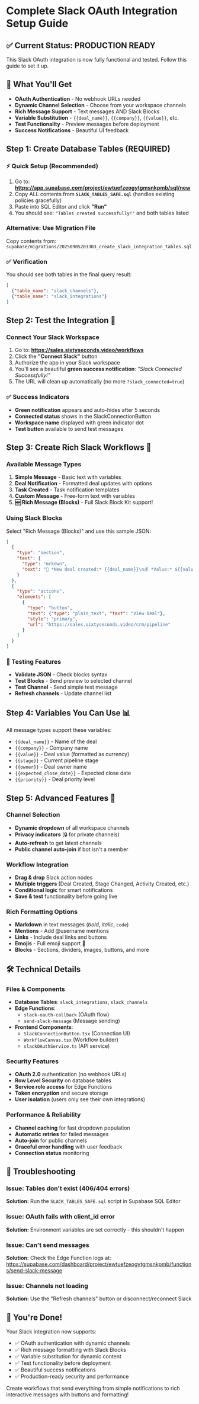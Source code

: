 # Complete Slack OAuth Integration Setup Guide

## ✅ Current Status: PRODUCTION READY
This Slack OAuth integration is now fully functional and tested. Follow this guide to set it up.

## 🎯 What You'll Get
- **OAuth Authentication** - No webhook URLs needed
- **Dynamic Channel Selection** - Choose from your workspace channels
- **Rich Message Support** - Text messages AND Slack Blocks
- **Variable Substitution** - `{{deal_name}}`, `{{company}}`, `{{value}}`, etc.
- **Test Functionality** - Preview messages before deployment
- **Success Notifications** - Beautiful UI feedback

## Step 1: Create Database Tables (REQUIRED)

### ⚡ Quick Setup (Recommended)
1. Go to: **https://app.supabase.com/project/ewtuefzeogytgmsnkpmb/sql/new**
2. Copy ALL contents from **`SLACK_TABLES_SAFE.sql`** (handles existing policies gracefully)
3. Paste into SQL Editor and click **"Run"**
4. You should see: `"Tables created successfully!"` and both tables listed

### Alternative: Use Migration File
Copy contents from: `supabase/migrations/20250905203303_create_slack_integration_tables.sql`

### ✅ Verification
You should see both tables in the final query result:
```json
[
  {"table_name": "slack_channels"},
  {"table_name": "slack_integrations"}
]
```

## Step 2: Test the Integration 🚀

### Connect Your Slack Workspace
1. Go to: **https://sales.sixtyseconds.video/workflows**
2. Click the **"Connect Slack"** button
3. Authorize the app in your Slack workspace
4. You'll see a beautiful **green success notification**: *"Slack Connected Successfully!"*
5. The URL will clean up automatically (no more `?slack_connected=true`)

### ✅ Success Indicators
- **Green notification** appears and auto-hides after 5 seconds
- **Connected status** shows in the SlackConnectionButton  
- **Workspace name** displayed with green indicator dot
- **Test button** available to send test messages

## Step 3: Create Rich Slack Workflows 🎨

### Available Message Types
1. **Simple Message** - Basic text with variables
2. **Deal Notification** - Formatted deal updates with options
3. **Task Created** - Task notification templates
4. **Custom Message** - Free-form text with variables
5. **🆕 Rich Message (Blocks)** - Full Slack Block Kit support!

### Using Slack Blocks
Select "Rich Message (Blocks)" and use this sample JSON:
```json
[
  {
    "type": "section",
    "text": {
      "type": "mrkdwn", 
      "text": "🎉 *New deal created:* {{deal_name}}\n💰 *Value:* ${{value}}\n🏢 *Company:* {{company}}\n📊 *Stage:* {{stage}}"
    }
  },
  {
    "type": "actions",
    "elements": [
      {
        "type": "button",
        "text": {"type": "plain_text", "text": "View Deal"},
        "style": "primary",
        "url": "https://sales.sixtyseconds.video/crm/pipeline"
      }
    ]
  }
]
```

### 🧪 Testing Features
- **Validate JSON** - Check blocks syntax
- **Test Blocks** - Send preview to selected channel  
- **Test Channel** - Send simple test message
- **Refresh channels** - Update channel list

## Step 4: Variables You Can Use 📊

All message types support these variables:
- `{{deal_name}}` - Name of the deal
- `{{company}}` - Company name  
- `{{value}}` - Deal value (formatted as currency)
- `{{stage}}` - Current pipeline stage
- `{{owner}}` - Deal owner name
- `{{expected_close_date}}` - Expected close date
- `{{priority}}` - Deal priority level

## Step 5: Advanced Features 🔧

### Channel Selection
- **Dynamic dropdown** of all workspace channels
- **Privacy indicators** (🔒 for private channels)
- **Auto-refresh** to get latest channels
- **Public channel auto-join** if bot isn't a member

### Workflow Integration
- **Drag & drop** Slack action nodes
- **Multiple triggers** (Deal Created, Stage Changed, Activity Created, etc.)
- **Conditional logic** for smart notifications
- **Save & test** functionality before going live

### Rich Formatting Options
- **Markdown** in text messages (*bold*, _italic_, `code`)
- **Mentions** - Add @username mentions
- **Links** - Include deal links and buttons
- **Emojis** - Full emoji support 🎉
- **Blocks** - Sections, dividers, images, buttons, and more

## 🛠️ Technical Details

### Files & Components
- **Database Tables**: `slack_integrations`, `slack_channels`
- **Edge Functions**: 
  - `slack-oauth-callback` (OAuth flow)
  - `send-slack-message` (Message sending)
- **Frontend Components**:
  - `SlackConnectionButton.tsx` (Connection UI)
  - `WorkflowCanvas.tsx` (Workflow builder)
  - `slackOAuthService.ts` (API service)

### Security Features
- **OAuth 2.0** authentication (no webhook URLs)
- **Row Level Security** on database tables
- **Service role access** for Edge Functions
- **Token encryption** and secure storage
- **User isolation** (users only see their own integrations)

### Performance & Reliability
- **Channel caching** for fast dropdown population
- **Automatic retries** for failed messages
- **Auto-join** for public channels
- **Graceful error handling** with user feedback
- **Connection status** monitoring

## 🚨 Troubleshooting

### Issue: Tables don't exist (406/404 errors)
**Solution:** Run the `SLACK_TABLES_SAFE.sql` script in Supabase SQL Editor

### Issue: OAuth fails with client_id error
**Solution:** Environment variables are set correctly - this shouldn't happen

### Issue: Can't send messages
**Solution:** Check the Edge Function logs at:
https://supabase.com/dashboard/project/ewtuefzeogytgmsnkpmb/functions/send-slack-message

### Issue: Channels not loading
**Solution:** Use the "Refresh channels" button or disconnect/reconnect Slack

## 🎉 You're Done!

Your Slack integration now supports:
- ✅ OAuth authentication with dynamic channels
- ✅ Rich message formatting with Slack Blocks  
- ✅ Variable substitution for dynamic content
- ✅ Test functionality before deployment
- ✅ Beautiful success notifications
- ✅ Production-ready security and performance

Create workflows that send everything from simple notifications to rich interactive messages with buttons and formatting!